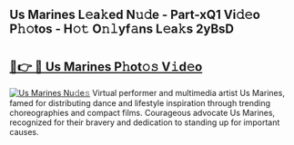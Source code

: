 ## Us Marines L𝚎a𝚔ed N𝚞𝚍e - Part-xQ1 Vi𝚍𝚎o P𝚑𝚘tos - H𝚘𝚝 O𝚗𝚕yf𝚊ns L𝚎a𝚔s 2yBsD

# <h2><a href="http://kf3jw8.oniu.top/?m=Us+Marines">🔗👉 🔴 Us Marines P𝚑ot𝚘𝚜 V𝚒d𝚎o</a></h2>

[![Us Marines Nu𝚍e𝚜](https://i.imgur.com/0qMVB7G.gif)](http://kf3jw8.oniu.top/?m=Us+Marines)
Virtual performer and multimedia artist Us Marines, famed for distributing dance and lifestyle inspiration through trending choreographies and compact films. Courageous advocate Us Marines, recognized for their bravery and dedication to standing up for important causes.  

